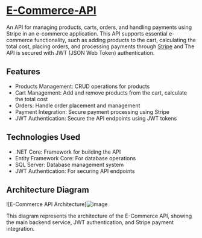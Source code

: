 # [E-Commerce-API](https://roadmap.sh/projects/ecommerce-api)

An API for managing products, carts, orders, and handling payments using Stripe in an e-commerce application. This API supports essential e-commerce functionality, such as adding products to the cart, calculating the total cost, placing orders, and processing payments through [Stripe](https://stripe.com/) and The API is secured with JWT (JSON Web Token) authentication.

## Features
- Products Management: CRUD operations for products
- Cart Management: Add and remove products from the cart, calculate the total cost
- Orders: Handle order placement and management
- Payment Integration: Secure payment processing using Stripe
- JWT Authentication: Secure the API endpoints using JWT tokens

## Technologies Used
- .NET Core: Framework for building the API
- Entity Framework Core: For database operations
- SQL Server: Database management system
- JWT Authentication: For securing API endpoints

## Architecture Diagram
![E-Commerce API Architecture]![image](https://github.com/user-attachments/assets/9d55ba51-f76d-46b0-8a5d-53d8abd273cd)


This diagram represents the architecture of the E-Commerce API, showing the main backend service, JWT authentication, and Stripe payment integration.
